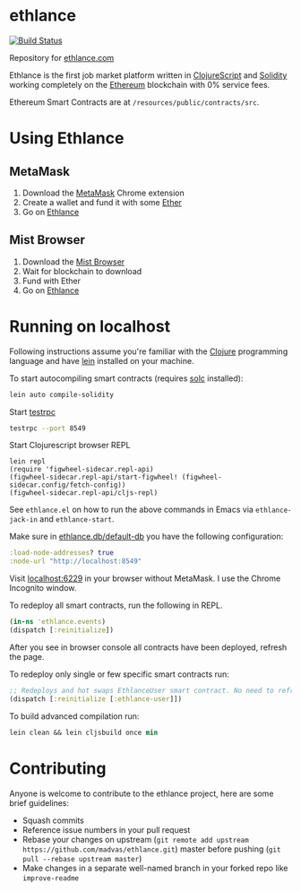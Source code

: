 # ethlance

[![Build Status](https://travis-ci.org/district0x/ethlance.svg?branch=master)](https://travis-ci.org/district0x/ethlance)

Repository for [ethlance.com](http://ethlance.com)

Ethlance is the first job market platform written in [ClojureScript](https://clojurescript.org/) and [Solidity](https://solidity.readthedocs.io/en/develop/) working completely on the [Ethereum](https://ethereum.org/) blockchain with 0% service fees.

Ethereum Smart Contracts are at `/resources/public/contracts/src`.

# Using Ethlance

## MetaMask

1. Download the [MetaMask](https://metamask.io/) Chrome extension
2. Create a wallet and fund it with some [Ether](https://ethereum.stackexchange.com/questions/1915/how-do-i-buy-ethereum-with-usd)
3. Go on [Ethlance](http://ethlance.com/)

## Mist Browser

1. Download the [Mist Browser](https://github.com/ethereum/mist)
2. Wait for blockchain to download
3. Fund with Ether
4. Go on [Ethlance](http://ethlance.com/)

# Running on localhost

Following instructions assume you're familiar with the [Clojure](https://clojure.org/) programming language and have [lein](https://leiningen.org/) installed on your machine.

To start autocompiling smart contracts (requires [solc](https://github.com/ethereum/solidity) installed):
```bash
lein auto compile-solidity
```

Start [testrpc](https://github.com/ethereumjs/testrpc)
```bash
testrpc --port 8549
```
Start Clojurescript browser REPL
```
lein repl
(require 'figwheel-sidecar.repl-api)
(figwheel-sidecar.repl-api/start-figwheel! (figwheel-sidecar.config/fetch-config))
(figwheel-sidecar.repl-api/cljs-repl)
```

See `ethlance.el` on how to run the above commands in Emacs via `ethlance-jack-in` and `ethlance-start`.

Make sure in [ethlance.db/default-db](https://github.com/madvas/ethlance/blob/master/src/cljs/ethlance/db.cljs) you have the following configuration:
```clojure
:load-node-addresses? true
:node-url "http://localhost:8549"
```
Visit [localhost:6229](http://localhost:6229/) in your browser without MetaMask. I use the Chrome Incognito window. 

To redeploy all smart contracts, run the following in REPL.
```clojure
(in-ns 'ethlance.events)
(dispatch [:reinitialize])
```
After you see in browser console all contracts have been deployed, refresh the page.

To redeploy only single or few specific smart contracts run:
```clojure
;; Redeploys and hot swaps EthlanceUser smart contract. No need to refresh page.
(dispatch [:reinitialize [:ethlance-user]])
```

To build advanced compilation run:
```clojure
lein clean && lein cljsbuild once min
```

# Contributing

Anyone is welcome to contribute to the ethlance project, here are some brief guidelines:

* Squash commits
* Reference issue numbers in your pull request
* Rebase your changes on upstream (```git remote add upstream https://github.com/madvas/ethlance.git```) master before pushing (```git pull --rebase upstream master```)
* Make changes in a separate well-named branch in your forked repo like ```improve-readme```

